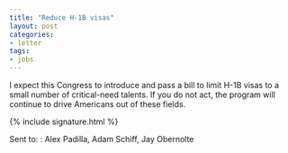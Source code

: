 ```yaml
---
title: "Reduce H-1B visas"
layout: post
categories:
- letter
tags:
- jobs
---
```


I expect this Congress to introduce and pass a bill to limit H-1B visas to a small number of critical-need talents. If you do not act, the program will continue to drive Americans out of these fields.

{% include signature.html %}

Sent to:
: Alex Padilla, Adam Schiff, Jay Obernolte
